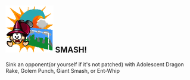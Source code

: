 ## ![Smash_Icon](https://raw.githubusercontent.com/1IlIl/wikidata/main/achievement_icons/SMASH!.png) SMASH!


Sink an opponent(or yourself if it's not patched) with Adolescent Dragon Rake, Golem Punch, Giant Smash, or Ent-Whip
